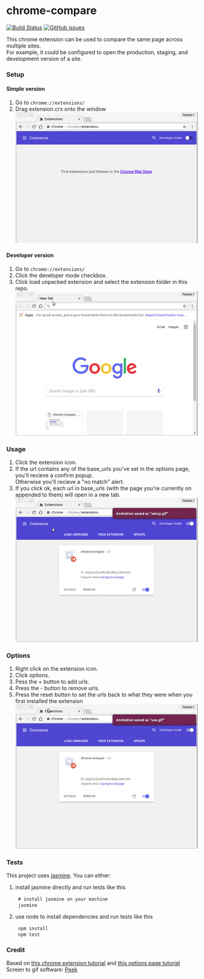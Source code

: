 # chrome-compare 

[![Build Status](https://travis-ci.org/ConorSheehan1/chrome-compare.svg?branch=master)](https://travis-ci.org/ConorSheehan1/chrome-compare)
[![GitHub issues](https://img.shields.io/github/issues/ConorSheehan1/chrome-compare.svg)](ConorSheehan1/chrome-compare/issues)

This chrome extension can be used to compare the same page across multiple sites.  
For example, it could be configured to open the production, staging, and development version of a site.  

### Setup
#### Simple version
1. Go to ```chrome://extensions/```
1. Drag extension.crx onto the window
![simple setup gif](docs_assets/setup_simple.gif)

#### Developer version
1. Go to ```chrome://extensions/```
1. Click the developer mode checkbox.  
1. Click load unpacked extension and select the extension folder in this repo.
![developer setup gif](docs_assets/setup_dev.gif)

### Usage
1. Click the extension icon.
1. If the url contains any of the base_urls you've set in the options page, you'll recieve a confirm popup.  
    Otherwise you'll recieve a "no match" alert.
1. If you click ok, each url in base_urls (with the page you're currently on appended to them) will open in a new tab.
![use gif](docs_assets/use.gif)

### Options
1. Right click on the extension icon.
1. Click options.
1. Pess the + button to add urls.
1. Press the - button to remove urls.
1. Press the reset button to set the urls back to what they were when you first installed the extension
![options gif](docs_assets/options.gif)

### Tests
This project uses [jasmine](https://github.com/jasmine/jasmine). You can either: 

1. install jasmine directly and run tests like this

        # install jasmine on your machine
        jasmine

1. use node to install dependencies and run tests like this

        npm install
        npm test

### Credit
Based on [this chrome extension tutorial](https://robots.thoughtbot.com/how-to-make-a-chrome-extension#load-your-extension-into-chrome)
and [this options page tutorial](https://www.youtube.com/watch?v=d4RPNh_m8gc)  
Screen to gif software: [Peek](https://github.com/phw/peek)  
